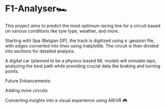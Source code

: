 # F1-Analyser🏎️
This project aims to predict the most optimum racing line for a circuit based on various conditions like tyre type, weather, and more. 

Starting with Spa (Belgian GP), the track is digitized using a .geojson file, with edges converted into lines using matplotlib. The circuit is then divided into sections for detailed analysis. 

A digital car (planned to be a physics-based ML model) will simulate laps, analyzing the best path while providing crucial data like braking and turning points. 

Future Enhancements:

Adding more circuits 

Converting insights into a visual experience using AR/VR 🎮
